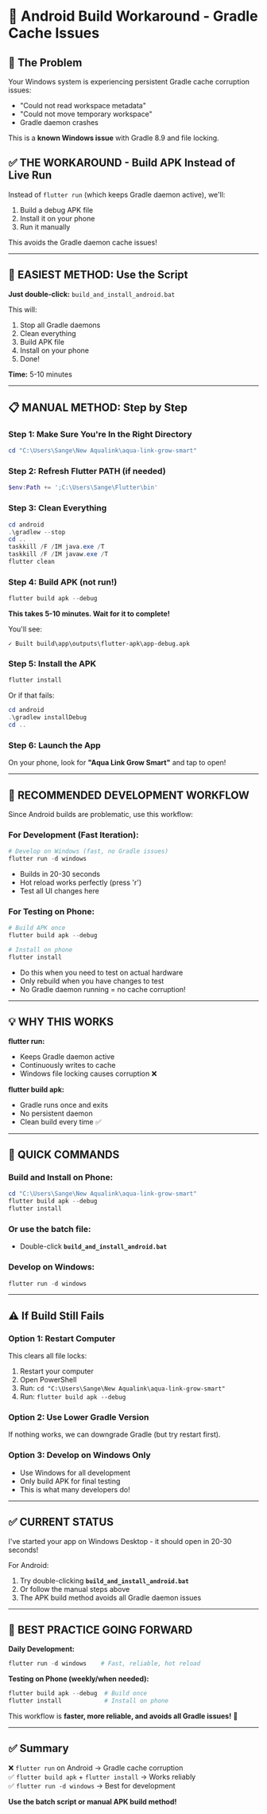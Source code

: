 # 🔧 Android Build Workaround - Gradle Cache Issues

## 🎯 The Problem

Your Windows system is experiencing persistent Gradle cache corruption issues:
- "Could not read workspace metadata"
- "Could not move temporary workspace"
- Gradle daemon crashes

This is a **known Windows issue** with Gradle 8.9 and file locking.

## ✅ THE WORKAROUND - Build APK Instead of Live Run

Instead of `flutter run` (which keeps Gradle daemon active), we'll:
1. Build a debug APK file
2. Install it on your phone
3. Run it manually

This avoids the Gradle daemon cache issues!

---

## 🚀 **EASIEST METHOD: Use the Script**

**Just double-click:** `build_and_install_android.bat`

This will:
1. Stop all Gradle daemons
2. Clean everything
3. Build APK file
4. Install on your phone
5. Done!

**Time:** 5-10 minutes

---

## 📋 **MANUAL METHOD: Step by Step**

### Step 1: Make Sure You're In the Right Directory
```powershell
cd "C:\Users\Sange\New Aqualink\aqua-link-grow-smart"
```

### Step 2: Refresh Flutter PATH (if needed)
```powershell
$env:Path += ';C:\Users\Sange\Flutter\bin'
```

### Step 3: Clean Everything
```powershell
cd android
.\gradlew --stop
cd ..
taskkill /F /IM java.exe /T
taskkill /F /IM javaw.exe /T
flutter clean
```

### Step 4: Build APK (not run!)
```powershell
flutter build apk --debug
```

**This takes 5-10 minutes. Wait for it to complete!**

You'll see:
```
✓ Built build\app\outputs\flutter-apk\app-debug.apk
```

### Step 5: Install the APK
```powershell
flutter install
```

Or if that fails:
```powershell
cd android
.\gradlew installDebug
cd ..
```

### Step 6: Launch the App
On your phone, look for **"Aqua Link Grow Smart"** and tap to open!

---

## 🎯 **RECOMMENDED DEVELOPMENT WORKFLOW**

Since Android builds are problematic, use this workflow:

### For Development (Fast Iteration):
```powershell
# Develop on Windows (fast, no Gradle issues)
flutter run -d windows
```

- Builds in 20-30 seconds
- Hot reload works perfectly (press 'r')
- Test all UI changes here

### For Testing on Phone:
```powershell
# Build APK once
flutter build apk --debug

# Install on phone
flutter install
```

- Do this when you need to test on actual hardware
- Only rebuild when you have changes to test
- No Gradle daemon running = no cache corruption!

---

## 💡 **WHY THIS WORKS**

**flutter run:**
- Keeps Gradle daemon active
- Continuously writes to cache
- Windows file locking causes corruption ❌

**flutter build apk:**
- Gradle runs once and exits
- No persistent daemon
- Clean build every time ✅

---

## 📱 **QUICK COMMANDS**

### Build and Install on Phone:
```powershell
cd "C:\Users\Sange\New Aqualink\aqua-link-grow-smart"
flutter build apk --debug
flutter install
```

### Or use the batch file:
- Double-click **`build_and_install_android.bat`**

### Develop on Windows:
```powershell
flutter run -d windows
```

---

## ⚠️ **If Build Still Fails**

### Option 1: Restart Computer
This clears all file locks:
1. Restart your computer
2. Open PowerShell
3. Run: `cd "C:\Users\Sange\New Aqualink\aqua-link-grow-smart"`
4. Run: `flutter build apk --debug`

### Option 2: Use Lower Gradle Version
If nothing works, we can downgrade Gradle (but try restart first).

### Option 3: Develop on Windows Only
- Use Windows for all development
- Only build APK for final testing
- This is what many developers do!

---

## ✅ **CURRENT STATUS**

I've started your app on Windows Desktop - it should open in 20-30 seconds!

For Android:
1. Try double-clicking **`build_and_install_android.bat`**
2. Or follow the manual steps above
3. The APK build method avoids all Gradle daemon issues

---

## 🎯 **BEST PRACTICE GOING FORWARD**

**Daily Development:**
```powershell
flutter run -d windows    # Fast, reliable, hot reload
```

**Testing on Phone (weekly/when needed):**
```powershell
flutter build apk --debug  # Build once
flutter install            # Install on phone
```

This workflow is **faster, more reliable, and avoids all Gradle issues!** 🚀

---

## ✅ **Summary**

❌ `flutter run` on Android → Gradle cache corruption  
✅ `flutter build apk` + `flutter install` → Works reliably  
✅ `flutter run -d windows` → Best for development  

**Use the batch script or manual APK build method!**

